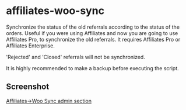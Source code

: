 # affiliates-woo-sync
Synchronize the status of the old referrals according to the status of the orders.
Useful if you were using Affiliates and now you are going to use Affiliates Pro, to synchronize the old referrals. It requires Affiliates Pro or Affiliates Enterprise.

'Rejected' and 'Closed' referrals will not be synchronized.

It is highly recommended to make a backup before executing the script.

## Screenshot
[Affiliates->Woo Sync admin section](screenshot.png)